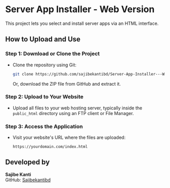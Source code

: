 # Server App Installer - Web Version

This project lets you select and install server apps via an HTML interface.

## How to Upload and Use

### Step 1: Download or Clone the Project
- Clone the repository using Git:
  ```bash
  git clone https://github.com/sajibekantibd/Server-App-Installer---Web-Version.git
  ```
  Or, download the ZIP file from GitHub and extract it.

### Step 2: Upload to Your Website
- Upload all files to your web hosting server, typically inside the `public_html` directory using an FTP client or File Manager.

### Step 3: Access the Application
- Visit your website's URL where the files are uploaded:
  ```
  https://yourdomain.com/index.html
  ```

## Developed by
**Sajibe Kanti**  
GitHub: [Sajibekantibd](https://github.com/Sajibekantibd)
```
